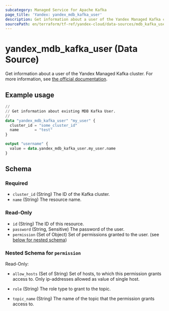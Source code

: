 ```yaml
---
subcategory: Managed Service for Apache Kafka
page_title: 'Yandex: yandex_mdb_kafka_user'
description: Get information about a user of the Yandex Managed Kafka cluster.
sourcePath: en/terraform/tf-ref/yandex-cloud/data-sources/mdb_kafka_user.md
---
```


# yandex_mdb_kafka_user (Data Source)

Get information about a user of the Yandex Managed Kafka cluster. For more information, see [the official documentation](https://yandex.cloud/docs/managed-kafka/concepts).

## Example usage

```terraform
//
// Get information about existing MDB Kafka User.
//
data "yandex_mdb_kafka_user" "my_user" {
  cluster_id = "some_cluster_id"
  name       = "test"
}

output "username" {
  value = data.yandex_mdb_kafka_user.my_user.name
}
```

<!-- schema generated by tfplugindocs -->
## Schema

### Required

- `cluster_id` (String) The ID of the Kafka cluster.
- `name` (String) The resource name.

### Read-Only

- `id` (String) The ID of this resource.
- `password` (String, Sensitive) The password of the user.
- `permission` (Set of Object) Set of permissions granted to the user. (see [below for nested schema](#nestedatt--permission))

<a id="nestedatt--permission"></a>
### Nested Schema for `permission`

Read-Only:

- `allow_hosts` (Set of String) Set of hosts, to which this permission grants access to. Only ip-addresses allowed as value of single host.

- `role` (String) The role type to grant to the topic.

- `topic_name` (String) The name of the topic that the permission grants access to.

